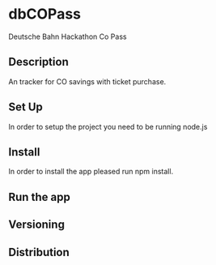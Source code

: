 # dbCOPass
Deutsche Bahn Hackathon Co Pass

## Description
An tracker for CO savings with ticket purchase.

## Set Up
In order to setup the project you need to be running node.js

## Install 
In order to install the app pleased run npm install.

## Run the app

## Versioning

## Distribution
